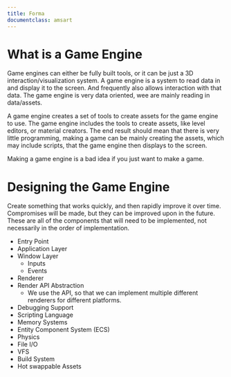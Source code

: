 ```yaml
---
title: Forma
documentclass: amsart
---
```


# What is a Game Engine

Game engines can either be fully built tools, or it can be just a 3D
interaction/visualization system. A game engine is a system to read data in and
display it to the screen. And frequently also allows interaction with that
data. The game engine is very data oriented, wee are mainly reading in
data/assets.

A game engine creates a set of tools to create assets for the game engine to
use. The game engine includes the tools to create assets, like level
editors, or material creators. The end result should mean that there is very
little programming, making a game can be mainly creating the assets, which
may include scripts, that the game engine then displays to the screen.

Making a game engine is a bad idea if you just want to make a game.

# Designing the Game Engine

Create something that works quickly, and then rapidly improve it over time.
Compromises will be made, but they can be improved upon in the future. These
are all of the components that will need to be implemented, not necessarily in
the order of implementation.

- Entry Point
- Application Layer
- Window Layer
  - Inputs
  - Events
- Renderer
- Render API Abstraction
  - We use the API, so that we can implement multiple different renderers for
    different platforms.
- Debugging Support
- Scripting Language
- Memory Systems
- Entity Component System (ECS)
- Physics
- File I/O
- VFS
- Build System
- Hot swappable Assets

